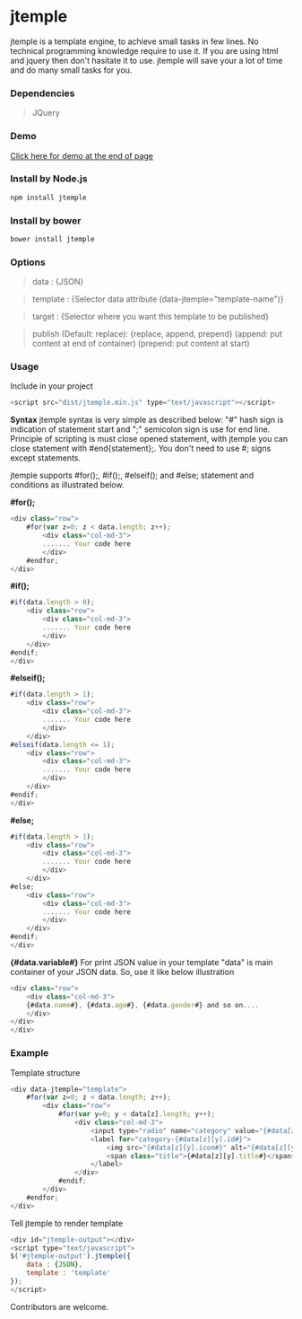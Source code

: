 # jtemple
jtemple is a template engine, to achieve small tasks in few lines. No technical programming knowledge require to use it. If you are using html and jquery then don't hasitate it to use. jtemple will save your a lot of time and do many small tasks for you.

### Dependencies
 > JQuery

### Demo
[Click here for demo at the end of page](https://farhanwazir.github.io/jtemple)

### Install by Node.js

```cmd
npm install jtemple
```

### Install by bower

```cmd
bower install jtemple
```
 
### Options
 > data : {JSON}
 
 > template : {Selector data attribute (data-jtemple="template-name")}
 
 > target : {Selector where you want this template to be published}
 
 > publish (Default: replace): {replace, append, prepend} (append: put content at end of container) (prepend: put content at start)
 
### Usage

Include in your project
```javascript
<script src="dist/jtemple.min.js" type="text/javascript"></script>
```

**Syntax**
jtemple syntax is very simple as described below:
"#" hash sign is indication of statement start and ";" semicolon sign is use for end line. Principle of scripting is must close opened statement, with jtemple you can close statement with #end{statement};. 
You don't need to use #; signs except statements. 

jtemple supports #for();, #if();, #elseif(); and #else; statement and conditions as illustrated below.

**#for();**
```javascript
<div class="row">
    #for(var z=0; z < data.length; z++);
        <div class="col-md-3">
        ....... Your code here
        </div>
    #endfor;
</div>
```

**#if();**
```javascript
#if(data.length > 0);
    <div class="row">
        <div class="col-md-3">
        ....... Your code here
        </div>
    </div>
#endif;
</div>
```

**#elseif();**
```javascript
#if(data.length > 1);
    <div class="row">
        <div class="col-md-3">
        ....... Your code here
        </div>
    </div>
#elseif(data.length <= 1);
    <div class="row">
        <div class="col-md-3">
        ....... Your code here
        </div>
    </div>
#endif;
</div>
```

**#else;**
```javascript
#if(data.length > 1);
    <div class="row">
        <div class="col-md-3">
        ....... Your code here
        </div>
    </div>
#else;
    <div class="row">
        <div class="col-md-3">
        ....... Your code here
        </div>
    </div>
#endif;
</div>
```

**{#data.variable#}**
For print JSON value in your template "data" is main container of your JSON data. So, use it like below illustration
```javascript
<div class="row">
    <div class="col-md-3">
    {#data.name#}, {#data.age#}, {#data.gender#} and so on....
    </div>
</div>
</div>
```

### Example
Template structure
```javascript
<div data-jtemple="template">
    #for(var z=0; z < data.length; z++);
        <div class="row">
            #for(var y=0; y < data[z].length; y++);
                <div class="col-md-3">
                    <input type="radio" name="category" value="{#data[z][y][\'id\']#}" id="category-{#data[z][y].id#}">
                    <label for="category-{#data[z][y].id#}">
                        <img src="{#data[z][y].icon#}" alt="{#data[z][y].title#}" />
                        <span class="title">{#data[z][y].title#}</span>
                    </label>
                </div>
            #endif;
        </div>
    #endfor;
</div>
```

Tell jtemple to render template
```javascript
<div id="jtemple-output"></div>
<script type="text/javascript">
$('#jtemple-output').jtemple({
    data : {JSON},
    template : 'template'
});
</script>
```


Contributors are welcome. 
